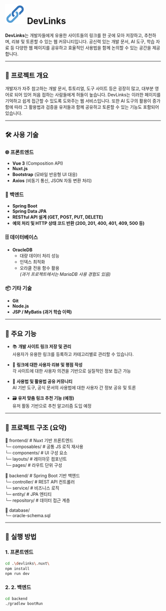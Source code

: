 # ![image description](./frontend/devlinks/assets/image/DevLinks.svg) DevLinks

**DevLinks**는 개발자들에게 유용한 사이트들의 링크를 한 곳에 모아 저장하고, 추천하며, 리뷰 및 토론할 수 있는 웹 커뮤니티입니다. 
공신력 있는 개발 문서, AI 도구, 학습 자료 등 다양한 웹 페이지를 공유하고 효율적인 사용법을 함께 논의할 수 있는 공간을 제공합니다.

---

## 🧩 프로젝트 개요

개발자가 자주 참고하는 개발 문서, 튜토리얼, 도구 사이트 등은 굉장히 많고, 대부분 영어로 되어 있어 처음 접하는 사람들에게 허들이 높습니다. 
DevLinks는 이러한 페이지를 기억하고 쉽게 접근할 수 있도록 도와주는 웹 서비스입니다. 
또한 AI 도구의 활용이 증가함에 따라 그 활용법과 검증을 유저들과 함께 공유하고 토론할 수 있는 기능도 포함되어 있습니다.

---

## 🛠 사용 기술

### 🌐 프론트엔드
- **Vue 3** (Composition API)
- **Nuxt.js**
- **Bootstrap** (모바일 반응형 UI 대응)
- **Axios** (비동기 통신, JSON 자동 변환 처리)

### 🧪 백엔드
- **Spring Boot**
- **Spring Data JPA**
- **RESTful API 설계 (GET, POST, PUT, DELETE)**
- **예외 처리 및 HTTP 상태 코드 반환 (200, 201, 400, 401, 409, 500 등)**

### 🗄 데이터베이스
- **OracleDB**  
  - 대량 데이터 처리 성능
  - 인덱스 최적화
  - 오라클 전용 함수 활용  
  *(과거 프로젝트에서는 MariaDB 사용 경험도 있음)*

### 📦 기타 기술
- **Git**
- **Node.js**
- **JSP / MyBatis (과거 학습 이력)**

---

## 📌 주요 기능

- 📚 **개발 사이트 링크 저장 및 관리**  
  사용자가 유용한 링크를 등록하고 카테고리별로 관리할 수 있습니다.

- 📝 **링크에 대한 사용자 리뷰 및 평점 작성**  
  각 사이트에 대한 사용자 의견을 기반으로 실질적인 정보 접근 가능

- 💬 **사용법 및 활용법 공유 커뮤니티**  
  AI 기반 도구, 공식 문서의 사용법에 대한 사용자 간 정보 공유 및 토론

- 🗃️ **유저 맞춤 링크 추천 기능 (예정)**  
  유저 활동 기반으로 추천 알고리즘 도입 예정

---

## 📂 프로젝트 구조 (요약)

📁 frontend/              # Nuxt 기반 프론트엔드  
    └─ composables/      # 공통 JS 로직 재사용  
    └─ components/       # UI 구성 요소  
    └─ layouts/          # 레이아웃 컴포넌트  
    └─ pages/            # 라우트 단위 구성  

📁 backend/               # Spring Boot 기반 백엔드  
    └─ controller/       # REST API 컨트롤러  
    └─ service/          # 비즈니스 로직  
    └─ entity/           # JPA 엔티티  
    └─ repository/       # 데이터 접근 계층  

📁 database/  
    └─ oracle-schema.sql  
    
---

## 🏁 실행 방법

### 1. 프론트엔드
```bash
cd .\devlinks\.nuxt\
npm install
npm run dev
```

### 2. 2. 백엔드
```bash
cd backend
./gradlew bootRun
```
